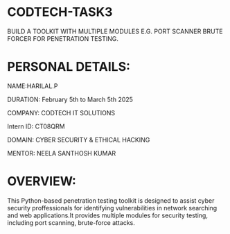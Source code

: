 # CODTECH-TASK3
BUILD A TOOLKIT WITH MULTIPLE MODULES E.G. PORT SCANNER BRUTE FORCER FOR PENETRATION TESTING.
# PERSONAL DETAILS:
NAME:HARILAL.P

DURATION: February 5th to March 5th 2025

COMPANY: CODTECH IT SOLUTIONS

Intern ID: CT08QRM

DOMAIN: CYBER SECURITY & ETHICAL HACKING

MENTOR: NEELA SANTHOSH KUMAR

# OVERVIEW:
This Python-based penetration testing toolkit is designed to assist cyber security proffessionals for identifying vulnerabilities in network searching and web applications.It provides multiple modules for security testing, including port scanning, brute-force attacks.
